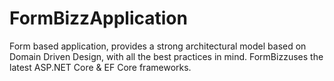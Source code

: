 # FormBizzApplication
Form based application, provides a strong architectural model based on Domain Driven Design, with all the best practices in mind. FormBizzuses the latest ASP.NET  Core &amp; EF Core frameworks.
